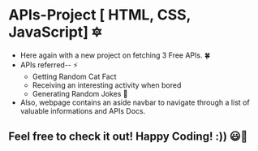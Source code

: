 # APIs-Project [ HTML, CSS, JavaScript] 🔯
+ Here again with a new project on fetching 3 Free APIs. 🍀
+ APIs referred-- ⚡
  - Getting Random Cat Fact
  - Receiving an interesting activity when bored
  - Generating Random Jokes 🍂
+ Also, webpage contains an aside navbar  to navigate through a list of valuable informations and APIs Docs.

## Feel free to check it out! Happy Coding! :)) 😃🌙
